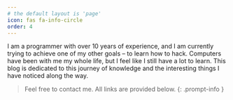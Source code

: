 ```yaml
---
# the default layout is 'page'
icon: fas fa-info-circle
order: 4
---
```


I am a programmer with over 10 years of experience, and I am currently trying to achieve one of my other goals – to learn how to hack. Computers have been with me my whole life, but I feel like I still have a lot to learn. This blog is dedicated to this journey of knowledge and the interesting things I have noticed along the way.

> Feel free to contact me. All links are provided below.
{: .prompt-info }


